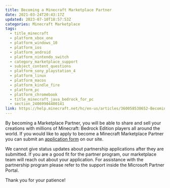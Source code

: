 ```yaml
---
title: Becoming a Minecraft Marketplace Partner
date: 2021-03-24T20:43:17Z
updated: 2023-07-10T18:57:53Z
categories: Minecraft Marketplace
tags:
  - title_minecraft
  - platform_xbox_one
  - platform_windows_10
  - platform_ios
  - platform_android
  - platform_nintendo_switch
  - category_marketplace_support
  - subject_content_questions
  - platform_sony_playstation_4
  - platform_linux
  - platform_macos
  - platform_kindle_fire
  - platform_pc
  - platform_chromebook
  - title_minecraft_java_bedrock_for_pc
  - section_24069904400141
link: https://help.minecraft.net/hc/en-us/articles/360058530652-Becoming-a-Minecraft-Marketplace-Partner
---
```


By becoming a Marketplace Partner, you will be able to share and sell your creations with millions of Minecraft: Bedrock Edition players all around the world. If you would like to apply to become a Minecraft Marketplace Partner you can submit an [application form](https://www.minecraft.net/en-us/partner/) on our site. 

We cannot give status updates about partnership applications after they are submitted. If you are a good fit for the partner program, our marketplace team will reach out about your application. For assistance with the partnership program please refer to the support inside the Microsoft Partner Portal. 

Thank you for your patience!
